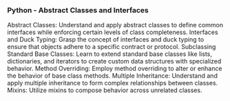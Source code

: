 ### Python - Abstract Classes and Interfaces
Abstract Classes: Understand and apply abstract classes to define common interfaces while enforcing certain levels of class completeness.
Interfaces and Duck Typing: Grasp the concept of interfaces and duck typing to ensure that objects adhere to a specific contract or protocol.
Subclassing Standard Base Classes: Learn to extend standard base classes like lists, dictionaries, and iterators to create custom data structures with specialized behavior.
Method Overriding: Employ method overriding to alter or enhance the behavior of base class methods.
Multiple Inheritance: Understand and apply multiple inheritance to form complex relationships between classes.
Mixins: Utilize mixins to compose behavior across unrelated classes.
